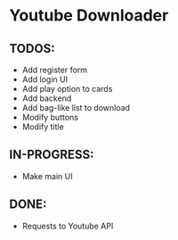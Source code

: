 # Youtube Downloader

## TODOS:

-  Add register form
-  Add login UI
-  Add play option to cards
-  Add backend
-  Add bag-like list to download
-  Modify buttons
-  Modify title

## IN-PROGRESS:

-  Make main UI

## DONE:

-  Requests to Youtube API
